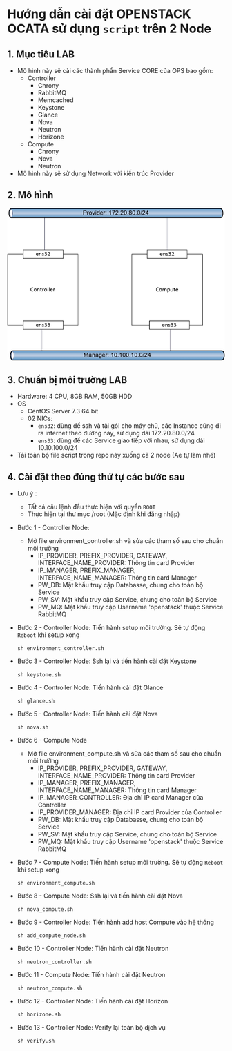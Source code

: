 # Hướng dẫn cài đặt OPENSTACK OCATA sử dụng `script` trên 2 Node

## 1. Mục tiêu LAB
- Mô hình này sẽ cài các thành phần Service CORE của OPS bao gồm:
  - Controller
    * Chrony
    * RabbitMQ
    * Memcached
    * Keystone
    * Glance
    * Nova
    * Neutron
    * Horizone
  - Compute
    * Chrony
    * Nova
    * Neutron
- Mô hình này sẽ sử dụng Network với kiến trúc Provider

## 2. Mô hình 
![img](image/topo.jpg)

## 3. Chuẩn bị môi trường LAB 
- Hardware: 4 CPU, 8GB RAM, 50GB HDD
- OS
  - CentOS Server 7.3 64 bit
  - 02 NICs: 
    - `ens32`: dùng để ssh và tải gói cho máy chủ, các Instance cũng đi ra internet theo đường này, sử dụng dải 172.20.80.0/24
    - `ens33`: dùng để các Service giao tiếp với nhau, sử dụng dải 10.10.100.0/24
- Tải toàn bộ file script trong repo này xuống cả 2 node (Ae tự làm nhé)

## 4. Cài đặt theo đúng thứ tự các bước sau
- Lưu ý :
  - Tất cả câu lệnh đều thực hiện với quyền `ROOT`  
  - Thực hiện tại thư mục /root (Mặc định khi đăng nhập)

- Bước 1 - Controller Node:
  * Mở file environment_controller.sh và sửa các tham số sau cho chuẩn môi trường  
    - IP_PROVIDER, PREFIX_PROVIDER, GATEWAY, INTERFACE_NAME_PROVIDER: Thông tin card Provider  
    - IP_MANAGER, PREFIX_MANAGER, INTERFACE_NAME_MANAGER: Thông tin card Manager  
    - PW_DB: Mật khẩu truy cập Databasse, chung cho toàn bộ Service  
    - PW_SV: Mật khẩu truy cập Service, chung cho toàn bộ Service  
    - PW_MQ: Mật khẩu truy cập Username 'openstack' thuộc Service RabbitMQ
  
- Bước 2 - Controller Node: Tiến hành setup môi trường. Sẽ tự động `Reboot` khi setup xong
  ```
  sh environment_controller.sh
  ```
  
  
  
- Bước 3 - Controller Node: Ssh lại và tiến hành cài đặt Keystone
   ```
  sh keystone.sh    
  ```

- Bước 4 - Controller Node: Tiến hành cài đặt Glance
  ```
  sh glance.sh    
  ```
  
- Bước 5 - Controller Node: Tiến hành cài đặt Nova
  ```
  sh nova.sh    
  ```
- Bước 6 - Compute Node
  * Mở file environment_compute.sh và sửa các tham số sau cho chuẩn môi trường  
    - IP_PROVIDER, PREFIX_PROVIDER, GATEWAY, INTERFACE_NAME_PROVIDER: Thông tin card Provider  
    - IP_MANAGER, PREFIX_MANAGER, INTERFACE_NAME_MANAGER: Thông tin card Manager  
    - IP_MANAGER_CONTROLLER: Địa chỉ IP card Manager của Controller
    - IP_PROVIDER_MANAGER: Địa chỉ IP card Provider của Controller
    - PW_DB: Mật khẩu truy cập Databasse, chung cho toàn bộ Service  
    - PW_SV: Mật khẩu truy cập Service, chung cho toàn bộ Service  
    - PW_MQ: Mật khẩu truy cập Username 'openstack' thuộc Service RabbitMQ
    
- Bước 7 - Compute Node: Tiến hành setup môi trường. Sẽ tự động `Reboot` khi setup xong
  ```
  sh environment_compute.sh    
  ```
- Bước 8 - Compute Node: Ssh lại và tiến hành cài đặt Nova
  ```
  sh nova_compute.sh    
  ```
- Bước 9 - Controller Node: Tiến hành add host Compute vào hệ thống
  ```
  sh add_compute_node.sh    
  ```
- Bước 10 - Controller Node: Tiến hành cài đặt Neutron
  ```
  sh neutron_controller.sh    
  ```
- Bước 11 - Compute Node: Tiến hành cài đặt Neutron
  ```
  sh neutron_compute.sh    
  ```
- Bước 12 - Controller Node: Tiến hành cài đặt Horizon
  ```
  sh horizone.sh    
  ```
- Bước 13 - Controller Node: Verify lại toàn bộ dịch vụ
  ```
  sh verify.sh    
  ```
 

